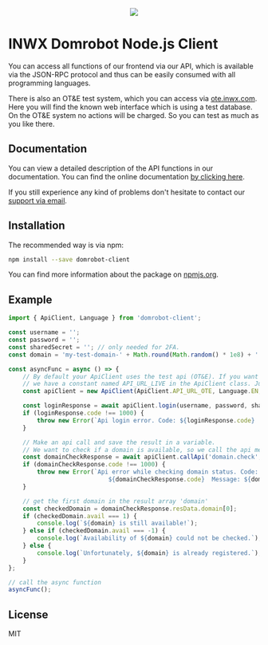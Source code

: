 <p align="center">
  <a href="https://www.inwx.com/en/" target="_blank">
    <img src="https://www.inwx.com/images/logos/inwx.png">
  </a>
</p>

INWX Domrobot Node.js Client
=========
You can access all functions of our frontend via our API, which is available via the JSON-RPC protocol and thus can be easily consumed with all programming languages.

There is also an OT&E test system, which you can access via [ote.inwx.com](https://ote.inwx.com/en/). Here you will find the known web interface which is using a test database. On the OT&E system no actions will be charged. So you can test as much as you like there.

Documentation
------
You can view a detailed description of the API functions in our documentation. You can find the online documentation [by clicking here](https://www.inwx.de/en/help/apidoc).

If you still experience any kind of problems don't hesitate to contact our [support via email](mailto:support@inwx.de).

Installation
-------

The recommended way is via npm:

```bash
npm install --save domrobot-client
```

You can find more information about the package on [npmjs.org](https://www.npmjs.com/package/domrobot-client).

Example
-------

```typescript
import { ApiClient, Language } from 'domrobot-client';

const username = '';
const password = '';
const sharedSecret = ''; // only needed for 2FA.
const domain = 'my-test-domain-' + Math.round(Math.random() * 1e8) + '.com'; // the domain which will be checked.

const asyncFunc = async () => {
    // By default your ApiClient uses the test api (OT&E). If you want to use the production/live api
    // we have a constant named API_URL_LIVE in the ApiClient class. Just set apiUrl=ApiClient.API_URL_LIVE and you're good.
    const apiClient = new ApiClient(ApiClient.API_URL_OTE, Language.EN, true);

    const loginResponse = await apiClient.login(username, password, sharedSecret);
    if (loginResponse.code !== 1000) {
        throw new Error(`Api login error. Code: ${loginResponse.code}  Message: ${loginResponse.msg}`);
    }

    // Make an api call and save the result in a variable.
    // We want to check if a domain is available, so we call the api method 'domain.check'.
    const domainCheckResponse = await apiClient.callApi('domain.check', { domain });
    if (domainCheckResponse.code !== 1000) {
        throw new Error(`Api error while checking domain status. Code: 
                            ${domainCheckResponse.code}  Message: ${domainCheckResponse.msg}`);
    }

    // get the first domain in the result array 'domain'
    const checkedDomain = domainCheckResponse.resData.domain[0];
    if (checkedDomain.avail === 1) {
        console.log(`${domain} is still available!`);
    } else if (checkedDomain.avail === -1) {
        console.log(`Availability of ${domain} could not be checked.`);
    } else {
        console.log(`Unfortunately, ${domain} is already registered.`);
    }
};

// call the async function
asyncFunc();
```

License
----

MIT
